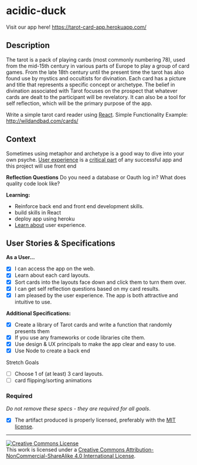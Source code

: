 # acidic-duck

Visit our app here! https://tarot-card-app.herokuapp.com/

## Description

The tarot is a pack of playing cards (most commonly numbering 78), used from the mid-15th century in various parts of Europe to play a group of card games. From the late 18th century until the present time the tarot has also found use by mystics and occultists for divination. Each card has a picture and title that represents a specific concept or archetype. The belief in divination associated with Tarot focuses on the prospect that whatever cards are dealt to the participant will be revelatory. 
It can also be a tool for self reflection, which will be the primary purpose of the app.

Write a simple tarot card reader using [React](https://facebook.github.io/react).
Simple Functionality Example: http://wildandbad.com/cards/
## Context

Sometimes using metaphor and archetype is a good way to dive into your own psyche.
[User experience](https://en.wikipedia.org/wiki/User_experience) is a [critical part](https://designshack.net/articles/why-does-user-experience-matter/) of any successful app and this project will use front end

**Reflection Questions**
Do you need a database or Oauth log in?
What does quality code look like? 

**Learning:** 
- Reinforce back end and front end development skills.
- build skills in React
- deploy app using heroku
- [Learn about](http://www.jjg.net/elements/pdf/elements.pdf) user experience.
## User Stories & Specifications

**As a User...**
- [x] I can access the app on the web.
- [x] Learn about each card layouts.
- [x] Sort cards into the layouts face down and click them to turn them over.
- [x] I can get self reflection questions based on my card results.
- [x] I am pleased by the user experience. The app is both attractive and intuitive to use.

**Additional Specifications:**
- [x] Create a library of Tarot cards and write a function that randomly presents them
- [x]  If you use any frameworks or code libraries cite them.
- [x] Use design & UX principals to make the app clear and easy to use.
- [x] Use Node to create a back end

Stretch Goals
- [ ] Choose 1 of (at least) 3 card layouts.
- [ ] card flipping/sorting animations

### Required
_Do not remove these specs - they are required for all goals_.
- [x] The artifact produced is properly licensed, preferably with the [MIT license](https://opensource.org/licenses/MIT).

---

<!-- LICENSE -->

<a rel="license" href="http://creativecommons.org/licenses/by-nc-sa/4.0/"><img alt="Creative Commons License" style="border-width:0" src="https://i.creativecommons.org/l/by-nc-sa/4.0/80x15.png" /></a>
<br />This work is licensed under a <a rel="license" href="http://creativecommons.org/licenses/by-nc-sa/4.0/">Creative Commons Attribution-NonCommercial-ShareAlike 4.0 International License</a>.

